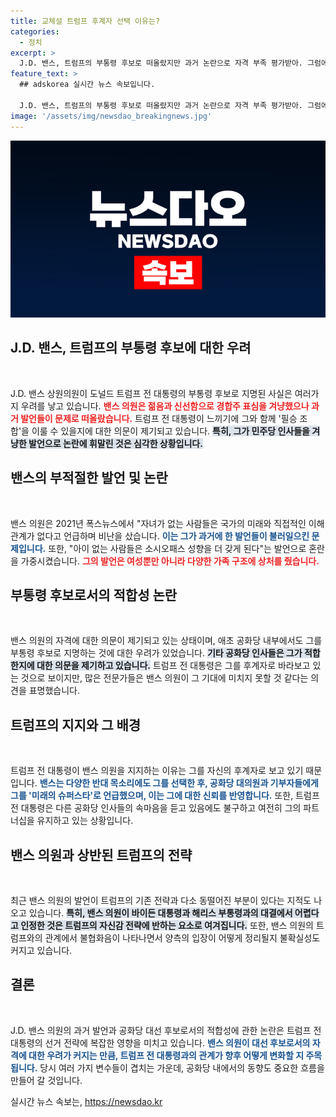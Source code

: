 ```yaml
---
title: 교체설 트럼프 후계자 선택 이유는?
categories:
  - 정치
excerpt: >
  J.D. 밴스, 트럼프의 부통령 후보로 떠올랐지만 과거 논란으로 자격 부족 평가받아. 그럼에도 트럼프는 그를 미래 슈퍼스타로 지목하며 신임을 보이고 있다. 비판 속에서도 함께 가는 그들의 정치적 운명은 과연?
feature_text: >
  ## adskorea 실시간 뉴스 속보입니다.

  J.D. 밴스, 트럼프의 부통령 후보로 떠올랐지만 과거 논란으로 자격 부족 평가받아. 그럼에도 트럼프는 그를 미래 슈퍼스타로 지목하며 신임을 보이고 있다. 비판 속에서도 함께 가는 그들의 정치적 운명은 과연?
image: '/assets/img/newsdao_breakingnews.jpg'
---
```


<p><img src="/assets/img/newsdao_breakingnews.jpg" alt="adskorea 속보" /></p>

<h2 data-ke-size="size26">J.D. 밴스, 트럼프의 부통령 후보에 대한 우려</h2>

<p data-ke-size="size16">&nbsp;</p>

<p>J.D. 밴스 상원의원이 도널드 트럼프 전 대통령의 부통령 후보로 지명된 사실은 여러가지 우려를 낳고 있습니다. <b><span style="color: #ee2323;">밴스 의원은 젊음과 신선함으로 경합주 표심을 겨냥했으나 과거 발언들이 문제로 떠올랐습니다.</span></b> 트럼프 전 대통령이 느끼기에 그와 함께 '필승 조합'을 이룰 수 있을지에 대한 의문이 제기되고 있습니다. <b><span style="background-color: #21538527;">특히, 그가 민주당 인사들을 겨냥한 발언으로 논란에 휘말린 것은 심각한 상황입니다.</span></b>  </p>

<h2 data-ke-size="size26">밴스의 부적절한 발언 및 논란</h2>

<p data-ke-size="size16">&nbsp;</p>

<p>밴스 의원은 2021년 폭스뉴스에서 "자녀가 없는 사람들은 국가의 미래와 직접적인 이해관계가 없다고 언급하며 비난을 샀습니다. <b><span style="color: #1a5490;">이는 그가 과거에 한 발언들이 불러일으킨 문제입니다.</span></b> 또한, "아이 없는 사람들은 소시오패스 성향을 더 갖게 된다"는 발언으로 혼란을 가중시켰습니다. <b><span style="color: #ee2323;">그의 발언은 여성뿐만 아니라 다양한 가족 구조에 상처를 줬습니다.</span></b> </p>

<h2 data-ke-size="size26">부통령 후보로서의 적합성 논란</h2>

<p data-ke-size="size16">&nbsp;</p>

<p>밴스 의원의 자격에 대한 의문이 제기되고 있는 상태이며, 애초 공화당 내부에서도 그를 부통령 후보로 지명하는 것에 대한 우려가 있었습니다. <b><span style="background-color: #21538527;">기타 공화당 인사들은 그가 적합한지에 대한 의문을 제기하고 있습니다.</span></b> 트럼프 전 대통령은 그를 후계자로 바라보고 있는 것으로 보이지만, 많은 전문가들은 밴스 의원이 그 기대에 미치지 못할 것 같다는 의견을 표명했습니다.</p>

<h2 data-ke-size="size26">트럼프의 지지와 그 배경</h2>

<p data-ke-size="size16">&nbsp;</p>

<p>트럼프 전 대통령이 밴스 의원을 지지하는 이유는 그를 자신의 후계자로 보고 있기 때문입니다. <b><span style="color: #1a5490;">밴스는 다양한 반대 목소리에도 그를 선택한 후, 공화당 대의원과 기부자들에게 그를 '미래의 슈퍼스타'로 언급했으며, 이는 그에 대한 신뢰를 반영합니다.</span></b> 또한, 트럼프 전 대통령은 다른 공화당 인사들의 속마음을 듣고 있음에도 불구하고 여전히 그의 파트너십을 유지하고 있는 상황입니다.</p>

<h2 data-ke-size="size26">밴스 의원과 상반된 트럼프의 전략</h2>

<p data-ke-size="size16">&nbsp;</p>

<p>최근 밴스 의원의 발언이 트럼프의 기존 전략과 다소 동떨어진 부분이 있다는 지적도 나오고 있습니다. <b><span style="background-color: #21538527;">특히, 밴스 의원이 바이든 대통령과 해리스 부통령과의 대결에서 어렵다고 인정한 것은 트럼프의 자신감 전략에 반하는 요소로 여겨집니다.</span></b> 또한, 밴스 의원의 트럼프와의 관계에서 불협화음이 나타나면서 양측의 입장이 어떻게 정리될지 불확실성도 커지고 있습니다. </p>

<h2 data-ke-size="size26">결론</h2>

<p data-ke-size="size16">&nbsp;</p>

<p>J.D. 밴스 의원의 과거 발언과 공화당 대선 후보로서의 적합성에 관한 논란은 트럼프 전 대통령의 선거 전략에 복잡한 영향을 미치고 있습니다. <b><span style="color: #1a5490;">밴스 의원이 대선 후보로서의 자격에 대한 우려가 커지는 만큼, 트럼프 전 대통령과의 관계가 향후 어떻게 변화할 지 주목됩니다.</span></b> 당시 여러 가지 변수들이 겹치는 가운데, 공화당 내에서의 동향도 중요한 흐름을 만들어 갈 것입니다.</p>
실시간 뉴스 속보는, <a href="https://newsdao.kr" rel="dofollow">https://newsdao.kr</a>


